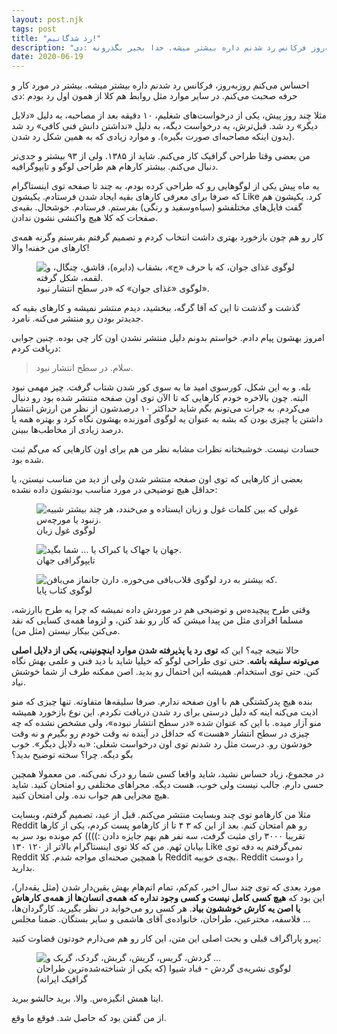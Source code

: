 ```yaml
---
layout: post.njk
tags: post
title: "رد شدگانیم!"
description: "روزبه‌روز فرکانس رد شدنم داره بیشتر میشه. خدا بخیر بگذرونه :دی"
date: 2020-06-19
---
```


احساس می‌کنم روزبه‌روز، فرکانس رد شدنم داره بیشتر میشه. بیشتر در مورد کار و حرفه صحبت می‌کنم. در سایر موارد مثل روابط هم کلا از همون اول رد بودم :دی

مثلا چند روز پیش، یکی از درخواست‌های شغلیم، ۱۰ دقیقه بعد از مصاحبه، به دلیل «دلایل دیگر» رد شد. قبل‌ترش، یه درخواست دیگه، به دلیل «نداشتن دانش فنی کافی» رد شد (بدون اینکه مصاحبه‌ای صورت بگیره). و موارد زیادی که به همین شکل رد شدن.

من بعضی وقتا طراحی گرافیک کار می‌کنم. شاید از ۱۳۸۵. ولی از ۹۳ بیشتر و جدی‌تر دنبال می‌کنم.
بیشتر کارهام هم طراحی لوگو و تایپوگرافیه.

یه ماه پیش یکی از لوگوهایی رو که طراحی کرده بودم، به چند تا صفحه توی اینستاگرام که صرفا برای معرفی کارهای بقیه ایجاد شدن فرستادم. یکیشون Like کرد. یکیشون هم گفت فایل‌های مختلفشو (سیاه‌وسفید و رنگی) بفرستم. فرستادم. خوشحال. بقیه‌ی صفحات که کلا هیچ واکنشی نشون ندادن.

کار رو هم چون بازخورد بهتری داشت انتخاب کردم و تصمیم گرفتم بفرستم وگرنه همه‌ی کارهای من خفنه! والا!

<figure>
<img src="{{ website.assetsPath }}/images/content/javan-foods-logo.png"
  alt="لوگوی غذای جوان، که با حرف «ج»، بشقاب (دایره)، قاشق، چنگال، و لقمه، شکل گرفته.">
<figcaption>
لوگوی «غذای جوان» که «در سطح انتشار نبود».
</figcaption>
</figure>

گذشت و گذشت تا این که آقا گرگه، ببخشید، دیدم منتشر نمیشه و کارهای بقیه که جدیدتر بودن رو منتشر می‌کنه. نامرد.

امروز بهشون پیام دادم. خواستم بدونم دلیل منتشر نشدن اون کار چی بوده. چنین جوابی دریافت کردم:

> سلام. در سطح انتشار نبود.

بله. و به این شکل، کورسوی امید ما به سوی کور شدن شتاب گرفت. چیز مهمی نبود البته. چون بالاخره خودم کارهایی که تا الآن توی اون صفحه منتشر شده بود رو دنبال می‌کردم. به جرات می‌تونم بگم شاید حداکثر ۱۰ درصدشون از نظر من ارزش انتشار داشتن یا چیزی بودن که بشه به عنوان یه لوگوی آموزنده بهشون نگاه کرد و بهتره همه یا درصد زیادی از مخاطب‌ها ببینن.

حسادت نیست. خوشبختانه نظرات مشابه نظر من هم برای اون کارهایی که می‌گم ثبت شده بود.

بعضی از کارهایی که توی اون صفحه منتشر شدن ولی از دید من مناسب نیستن، یا حداقل هیچ توضیحی در مورد مناسب بودنشون داده نشده:

<figure>
<img src="{{ website.assetsPath }}/images/content/ghoole-zaban-by-mehdi-sadeghi-yekta.jpg"
  alt="غولی که بین کلمات غول و زبان ایستاده و می‌خندد، هر چند بیشتر شبیه زنبود یا مورچه‌س.">
<figcaption>
لوگوی غول زبان
</figcaption>
</figure>

<figure>
<img src="{{ website.assetsPath }}/images/content/jahan-by-mohammad-hasan-nematian.jpg"
  alt="جهان یا جهاک یا کبراک یا ... شما بگید.">
<figcaption>
تایپوگرافی جهان
</figcaption>
</figure>

<figure>
<img src="{{ website.assetsPath }}/images/content/paya-book-by-mahmood-karimpoor.jpg"
  alt="که بیشتر به درد لوگوی قلاب‌بافی می‌خوره. دارن جانماز می‌بافن.">
<figcaption>
لوگوی کتاب پایا
</figcaption>
</figure>

وقتی طرح پیچیده‌س و توضیحی هم در موردش داده نمیشه که چرا یه طرح باارزشه، مسلما افرادی مثل من پیدا میشن که کار رو نقد کنن، و لزوما همه‌ی کسایی که نقد می‌کنن بیکار نیستن (مثل من).

حالا نتیجه چیه؟ این که **توی رد یا پذیرفته شدن موارد اینچونینی، یکی از دلایل اصلی می‌تونه سلیقه باشه**. حتی توی طراحی لوگو که خیلیا شاید با دید فنی و علمی بهش نگاه کنن. حتی توی استخدام. همیشه این احتمال رو بدید. اصن ممکنه طرف از شما خوشش نیاد.

بنده هیچ پدرکشتگی هم با اون صفحه ندارم. صرفا سلیقه‌ها متفاوته. تنها چیزی که منو اذیت می‌کنه اینه که دلیل درستی برای رد شدن دریافت نکردم. این نوع بازخورد همیشه منو آزار میده. با این که عنوان شده «در سطح انتشار نبوده»، ولی مشخص نشده که چه چیزی در سطح انتشار «هست» که حداقل در آینده نه وقت خودم رو بگیرم و نه وقت خودشون رو. درست مثل رد شدنم توی اون درخواست شغلی: «به دلایل دیگر». خوب بگو دیگه. چرا؟ سخته توضیح بدید؟

در مجموع، زیاد حساس نشید، شاید واقعا کسی شما رو درک نمی‌کنه. من معمولا همچین حسی دارم. جالب نیست ولی خوب، هست دیگه. مجراهای مختلفی رو امتحان کنید. شاید هیچ مجرایی هم جواب نده. ولی امتحان کنید.

مثلا من کارهامو توی چند وبسایت منتشر می‌کنم. قبل از عید، تصمیم گرفتم، وبسایت Reddit رو هم امتحان کنم. بعد از این که ۳ ۴ تا از کارهامو پست کردم، یکی از کارها تقریبا ۳۰۰۰ رای مثبت گرفت، سه نفر هم بهم جایزه دادن :)))) کم مونده بود سر به بیابان نَهم. من که کلا توی اینستاگرام بالاتر از ۱۲۰ ۱۳۰ Like نمی‌گرفتم یه دفه توی Reddit با همچین صحنه‌ای مواجه شدم. کلا Reddit بچه‌ی خوبیه. Reddit را دوست بدارید.

مورد بعدی که توی چند سال اخیر، کم‌کم، تمام اتم‌هام بهش یقین‌دار شدن (مثل یقه‌دار)، این بود که **هیچ کسی کامل نیست و کسی وجود نداره که همه‌ی انسان‌ها از همه‌ی کارهاش یا اصن یه کارش خوششون بیاد**. هر کسی رو می‌خواید در نظر بگیرید. کارگردان‌ها، فلاسفه، مخترعین، طراحان، خانواده‌ی آقای هاشمی و سایر بستگان. ضمنا مجلس ...

پیرو پاراگراف قبلی و بحث اصلی این متن، این کار رو هم می‌ذارم خودتون قضاوت کنید:

<figure>
<img src="{{ website.assetsPath }}/images/content/gardesh-by-ghobad-shiva.jpg"
  alt="گردش، گریس، گریش، گربش، گردک، گریک و ...">
<figcaption>
لوگوی نشریه‌ی گردش - قباد شیوا (که یکی از شناخته‌شده‌ترین طراحان گرافیک ایرانه)
</figcaption>
</figure>

اینا همش انگیزه‌س. والا. برید حالشو ببرید.

از من گفتن بود که حاصل شد. فوقع ما وقع.